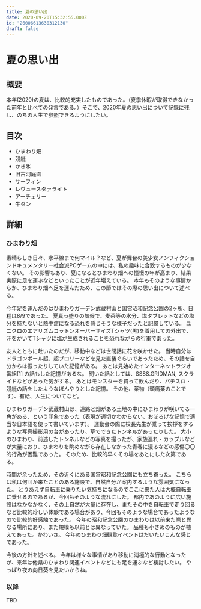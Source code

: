 ```yaml
---
title: 夏の思い出
date: 2020-09-20T15:32:55.000Z
id: "26006613630312130"
draft: false
---
```

# 夏の思い出
## 概要
本年(2020)の夏は、比較的充実したものであった。（夏季休暇が取得できなかった前年と比べての発言である。）そこで、2020年夏の思い出について記録に残し、のちの人生で参照できるようにしたい。

## 目次
- ひまわり畑
- 競艇
- かき氷
- 旧古河庭園
- サーフィン
- レヴュースタァライト
- アーチェリー
- 牛タン

## 詳細
### ひまわり畑
素晴らしき日々、水平線まで何マイル？など、夏が舞台の美少女ノンフィクションドキュメンタリー社会派PCゲームの中には、私の趣味に合致するものが少なくない。
その影響もあり、夏になるとひまわり畑への憧憬の年が高まり、結果実際に足を運ぶなどといったことが近年増えている。
本年もそのような事情からか、ひまわり畑へ足を運んだため、この節ではその際の思い出について述べる。

今年足を運んだのはひまわりガーデン武蔵村山と国営昭和記念公園の2ヶ所、日程は8/9であった。
夏真っ盛りの気候で、麦茶等の水分、塩タブレットなどの塩分を持たないと熱中症になる恐れを感じそうな様子だったと記憶している。
ユニクロのエアリズムコットンオーバーサイズTシャツ(黒)を着用しての外出で、汗をかいてTシャツに塩が生成されることを恐れながらの行軍であった。

友人とともに赴いたのだが、移動中などは世間話に花を咲かせた。
当時自分はドラゴンボール超、超ブロリーなどを見た直後ぐらいであったため、その話を自分からは振ったりしていた記憶がある。
あとは見始めたインターネットラジオ番組[1] の話もした記憶があるな。
聞いた話としては、SSSS.GRIDMAN, スクライドなどがあった気がする。
あとはモンスターを買って飲んだり、パチスロ・競艇の話をしたようなぼんやりとした記憶。
その他、薬物（頭痛薬のことです）、有給、人生についてなど。

ひまわりガーデン武蔵村山は、道路と畑がある土地の中にひまわりが咲いてる一角がある、という印象であった（表現が適切かわからない、おぼろげな記憶で適当な日本語を使って書いています）。
運動会の際に校長先生が乗って挨拶をするような写真撮影用の台があったり、草でできたトンネルがあったりした。
大小のひまわり、前述したトンネルなどの写真を撮ったが、家族連れ・カップルなどが大量におり、ひまわりを眺めながら存在しなかった青春に浸るなどの感傷〇〇的行為が困難であった。
そのため、比較的早くその場をあとにした次第である。

時間が余ったため、その近くにある国営昭和記念公園にも立ち寄った。
こちらは私は何回か来たことのある施設で、自然自分が案内するような雰囲気になった。
とりあえず自転車に乗りたい気持ちになるのでここに来た人は大概自転車に乗せるのであるが、今回もそのような流れにした。
都内であのように広い施設はなかなかなく、その上自然が大量に存在し、またその中を自転車で走り回るなど比較的珍しい体験である場合があり、今回もそのような場合であったようなので比較的好感触であった。
今年の昭和記念公園のひまわりは以前来た際と異なる場所にあり、また規模も以前とは異なっていた。
品種も小さめのものが植えてあった。かわいさ。
今年のひまわり畑観覧イベントはだいたいこんな感じであった。

今後の方針を述べる。
今年は様々な事情があり移動に消極的な行動となったが、来年は他県のひまわり関連イベントなどにも足を運ぶなど検討したい。
やっぱり夜の向日葵を見たいからね。

### 以降
TBD
